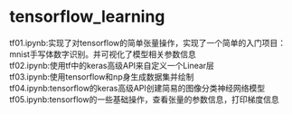 # tensorflow_learning</br>
tf01.ipynb:实现了对tensorflow的简单张量操作，实现了一个简单的入门项目：mnist手写体数字识别。并可视化了模型相关参数信息</br>
tf02.ipynb:使用tf中的keras高级API来自定义一个Linear层</br>
tf03.ipynb:使用tensorflow和np身生成数据集并绘制</br>
tf04.ipynb:tensorflow的keras高级API创建简易的图像分类神经网络模型</br>
tf05.ipynb:tensorflow的一些基础操作，查看张量的参数信息，打印梯度信息   </br>
</br>
